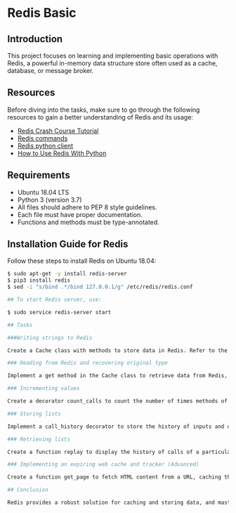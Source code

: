 # Redis Basic

## Introduction
This project focuses on learning and implementing basic operations with Redis, a powerful in-memory data structure store often used as a cache, database, or message broker.

## Resources
Before diving into the tasks, make sure to go through the following resources to gain a better understanding of Redis and its usage:
- [Redis Crash Course Tutorial](https://www.youtube.com/watch?v=Hbt56gFj998)
- [Redis commands](https://redis.io/commands)
- [Redis python client](https://redis-py.readthedocs.io/en/stable/)
- [How to Use Redis With Python](https://realpython.com/python-redis/)
  
## Requirements
- Ubuntu 18.04 LTS
- Python 3 (version 3.7)
- All files should adhere to PEP 8 style guidelines.
- Each file must have proper documentation.
- Functions and methods must be type-annotated.

## Installation Guide for Redis
Follow these steps to install Redis on Ubuntu 18.04:

```bash
$ sudo apt-get -y install redis-server
$ pip3 install redis
$ sed -i "s/bind .*/bind 127.0.0.1/g" /etc/redis/redis.conf

## To start Redis server, use:

$ sudo service redis-server start

## Tasks

###Writing strings to Redis

Create a Cache class with methods to store data in Redis. Refer to the provided code snippet in the task description for implementation details.

### Reading from Redis and recovering original type

Implement a get method in the Cache class to retrieve data from Redis, with an optional conversion function.

### Incrementing values

Create a decorator count_calls to count the number of times methods of the Cache class are called.

### Storing lists

Implement a call_history decorator to store the history of inputs and outputs for a function.

### Retrieving lists

Create a function replay to display the history of calls of a particular function.

### Implementing an expiring web cache and tracker (Advanced)

Create a function get_page to fetch HTML content from a URL, caching the result with an expiration time of 10 seconds.

## Conclusion

Redis provides a robust solution for caching and storing data, and mastering its basic operations is essential for building scalable and efficient applications. Through completing these tasks, you'll gain practical experience in working with Redis in Python applications.
